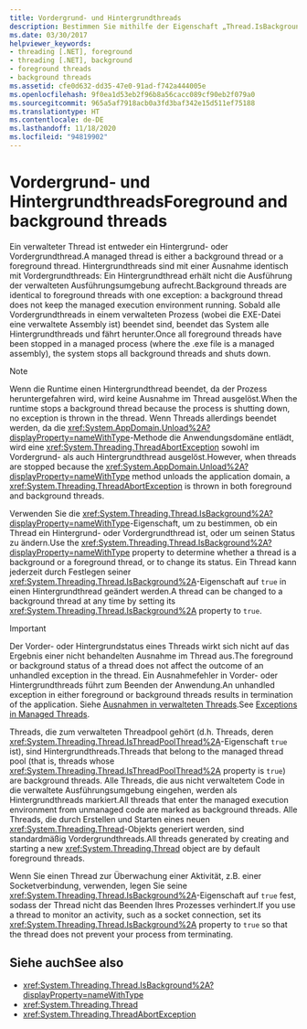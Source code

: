 ```yaml
---
title: Vordergrund- und Hintergrundthreads
description: Bestimmen Sie mithilfe der Eigenschaft „Thread.IsBackground“ in .NET, ob es sich bei einem Thread um einen Hintergrund- oder um einen Vordergrundthread handelt, oder verwenden Sie diese Eigenschaft, um diese Einstellung zu ändern.
ms.date: 03/30/2017
helpviewer_keywords:
- threading [.NET], foreground
- threading [.NET], background
- foreground threads
- background threads
ms.assetid: cfe0d632-dd35-47e0-91ad-f742a444005e
ms.openlocfilehash: 9f0ea1d53eb2f96b8a56cacc089cf90eb2f079a0
ms.sourcegitcommit: 965a5af7918acb0a3fd3baf342e15d511ef75188
ms.translationtype: HT
ms.contentlocale: de-DE
ms.lasthandoff: 11/18/2020
ms.locfileid: "94819902"
---
```

# <a name="foreground-and-background-threads"></a><span data-ttu-id="67524-103">Vordergrund- und Hintergrundthreads</span><span class="sxs-lookup"><span data-stu-id="67524-103">Foreground and background threads</span></span>

<span data-ttu-id="67524-104">Ein verwalteter Thread ist entweder ein Hintergrund- oder Vordergrundthread.</span><span class="sxs-lookup"><span data-stu-id="67524-104">A managed thread is either a background thread or a foreground thread.</span></span> <span data-ttu-id="67524-105">Hintergrundthreads sind mit einer Ausnahme identisch mit Vordergrundthreads: Ein Hintergrundthread erhält nicht die Ausführung der verwalteten Ausführungsumgebung aufrecht.</span><span class="sxs-lookup"><span data-stu-id="67524-105">Background threads are identical to foreground threads with one exception: a background thread does not keep the managed execution environment running.</span></span> <span data-ttu-id="67524-106">Sobald alle Vordergrundthreads in einem verwalteten Prozess (wobei die EXE-Datei eine verwaltete Assembly ist) beendet sind, beendet das System alle Hintergrundthreads und fährt herunter.</span><span class="sxs-lookup"><span data-stu-id="67524-106">Once all foreground threads have been stopped in a managed process (where the .exe file is a managed assembly), the system stops all background threads and shuts down.</span></span>  
  
> [!NOTE]
> <span data-ttu-id="67524-107">Wenn die Runtime einen Hintergrundthread beendet, da der Prozess heruntergefahren wird, wird keine Ausnahme im Thread ausgelöst.</span><span class="sxs-lookup"><span data-stu-id="67524-107">When the runtime stops a background thread because the process is shutting down, no exception is thrown in the thread.</span></span> <span data-ttu-id="67524-108">Wenn Threads allerdings beendet werden, da die <xref:System.AppDomain.Unload%2A?displayProperty=nameWithType>-Methode die Anwendungsdomäne entlädt, wird eine <xref:System.Threading.ThreadAbortException> sowohl im Vordergrund- als auch Hintergrundthread ausgelöst.</span><span class="sxs-lookup"><span data-stu-id="67524-108">However, when threads are stopped because the <xref:System.AppDomain.Unload%2A?displayProperty=nameWithType> method unloads the application domain, a <xref:System.Threading.ThreadAbortException> is thrown in both foreground and background threads.</span></span>  
  
 <span data-ttu-id="67524-109">Verwenden Sie die <xref:System.Threading.Thread.IsBackground%2A?displayProperty=nameWithType>-Eigenschaft, um zu bestimmen, ob ein Thread ein Hintergrund- oder Vordergrundthread ist, oder um seinen Status zu ändern.</span><span class="sxs-lookup"><span data-stu-id="67524-109">Use the <xref:System.Threading.Thread.IsBackground%2A?displayProperty=nameWithType> property to determine whether a thread is a background or a foreground thread, or to change its status.</span></span> <span data-ttu-id="67524-110">Ein Thread kann jederzeit durch Festlegen seiner <xref:System.Threading.Thread.IsBackground%2A>-Eigenschaft auf `true` in einen Hintergrundthread geändert werden.</span><span class="sxs-lookup"><span data-stu-id="67524-110">A thread can be changed to a background thread at any time by setting its <xref:System.Threading.Thread.IsBackground%2A> property to `true`.</span></span>  
  
> [!IMPORTANT]
> <span data-ttu-id="67524-111">Der Vorder- oder Hintergrundstatus eines Threads wirkt sich nicht auf das Ergebnis einer nicht behandelten Ausnahme im Thread aus.</span><span class="sxs-lookup"><span data-stu-id="67524-111">The foreground or background status of a thread does not affect the outcome of an unhandled exception in the thread.</span></span> <span data-ttu-id="67524-112">Ein Ausnahmefehler in Vorder- oder Hintergrundthreads führt zum Beenden der Anwendung.</span><span class="sxs-lookup"><span data-stu-id="67524-112">An unhandled exception in either foreground or background threads results in termination of the application.</span></span> <span data-ttu-id="67524-113">Siehe [Ausnahmen in verwalteten Threads](exceptions-in-managed-threads.md).</span><span class="sxs-lookup"><span data-stu-id="67524-113">See [Exceptions in Managed Threads](exceptions-in-managed-threads.md).</span></span>  
  
 <span data-ttu-id="67524-114">Threads, die zum verwalteten Threadpool gehört (d.h. Threads, deren <xref:System.Threading.Thread.IsThreadPoolThread%2A>-Eigenschaft `true` ist), sind Hintergrundthreads.</span><span class="sxs-lookup"><span data-stu-id="67524-114">Threads that belong to the managed thread pool (that is, threads whose <xref:System.Threading.Thread.IsThreadPoolThread%2A> property is `true`) are background threads.</span></span> <span data-ttu-id="67524-115">Alle Threads, die aus nicht verwaltetem Code in die verwaltete Ausführungsumgebung eingehen, werden als Hintergrundthreads markiert.</span><span class="sxs-lookup"><span data-stu-id="67524-115">All threads that enter the managed execution environment from unmanaged code are marked as background threads.</span></span> <span data-ttu-id="67524-116">Alle Threads, die durch Erstellen und Starten eines neuen <xref:System.Threading.Thread>-Objekts generiert werden, sind standardmäßig Vordergrundthreads.</span><span class="sxs-lookup"><span data-stu-id="67524-116">All threads generated by creating and starting a new <xref:System.Threading.Thread> object are by default foreground threads.</span></span>  
  
 <span data-ttu-id="67524-117">Wenn Sie einen Thread zur Überwachung einer Aktivität, z.B. einer Socketverbindung, verwenden, legen Sie seine <xref:System.Threading.Thread.IsBackground%2A>-Eigenschaft auf `true` fest, sodass der Thread nicht das Beenden Ihres Prozesses verhindert.</span><span class="sxs-lookup"><span data-stu-id="67524-117">If you use a thread to monitor an activity, such as a socket connection, set its <xref:System.Threading.Thread.IsBackground%2A> property to `true` so that the thread does not prevent your process from terminating.</span></span>  
  
## <a name="see-also"></a><span data-ttu-id="67524-118">Siehe auch</span><span class="sxs-lookup"><span data-stu-id="67524-118">See also</span></span>

- <xref:System.Threading.Thread.IsBackground%2A?displayProperty=nameWithType>
- <xref:System.Threading.Thread>
- <xref:System.Threading.ThreadAbortException>
